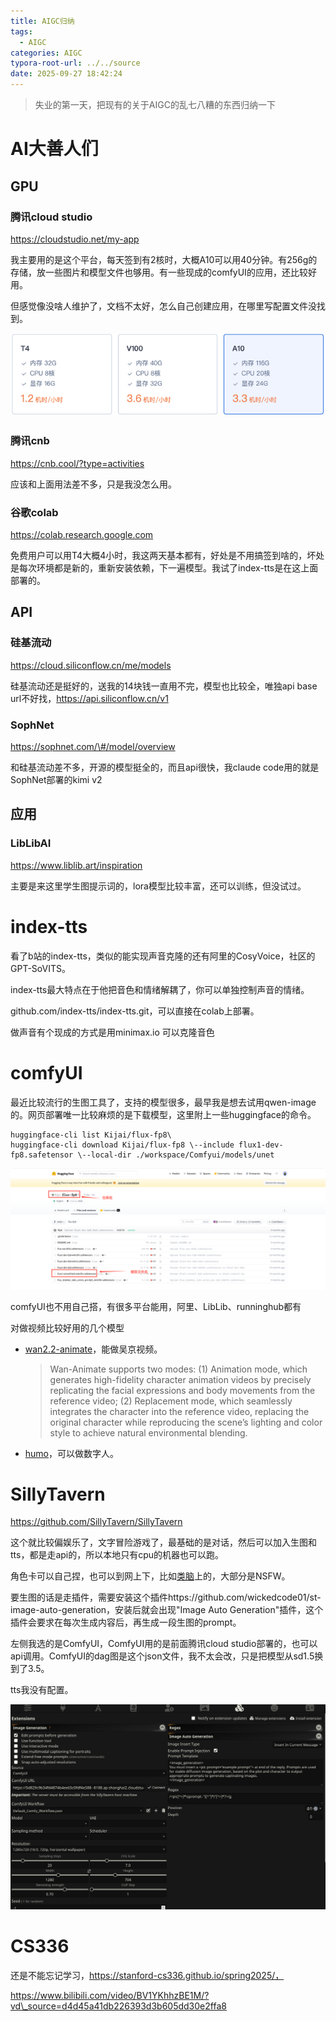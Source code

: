 ```yaml
---
title: AIGC归纳
tags:
  - AIGC
categories: AIGC
typora-root-url: ../../source
date: 2025-09-27 18:42:24
---
```



> 失业的第一天，把现有的关于AIGC的乱七八糟的东西归纳一下


# AI大善人们

## GPU

### 腾讯cloud studio

https://cloudstudio.net/my-app

我主要用的是这个平台，每天签到有2核时，大概A10可以用40分钟。有256g的存储，放一些图片和模型文件也够用。有一些现成的comfyUI的应用，还比较好用。

但感觉像没啥人维护了，文档不太好，怎么自己创建应用，在哪里写配置文件没找到。

![](/images/image1.png)

### 腾讯cnb

https://cnb.cool/?type=activities

应该和上面用法差不多，只是我没怎么用。

### 谷歌colab

https://colab.research.google.com

免费用户可以用T4大概4小时，我这两天基本都有，好处是不用搞签到啥的，坏处是每次环境都是新的，重新安装依赖，下一遍模型。我试了index-tts是在这上面部署的。

## API

### 硅基流动

https://cloud.siliconflow.cn/me/models

硅基流动还是挺好的，送我的14块钱一直用不完，模型也比较全，唯独api base
url不好找，https://api.siliconflow.cn/v1

### SophNet

https://sophnet.com/\#/model/overview

和硅基流动差不多，开源的模型挺全的，而且api很快，我claude
code用的就是SophNet部署的kimi v2

## 应用

### LibLibAI

https://www.liblib.art/inspiration

主要是来这里学生图提示词的，lora模型比较丰富，还可以训练，但没试过。

# index-tts

看了b站的index-tts，类似的能实现声音克隆的还有阿里的CosyVoice，社区的GPT-SoVITS。

index-tts最大特点在于他把音色和情绪解耦了，你可以单独控制声音的情绪。

github.com/index-tts/index-tts.git，可以直接在colab上部署。

做声音有个现成的方式是用minimax.io 可以克隆音色

# comfyUI

最近比较流行的生图工具了，支持的模型很多，最早我是想去试用qwen-image的。网页部署唯一比较麻烦的是下载模型，这里附上一些huggingface的命令。

```shell
huggingface-cli list Kijai/flux-fp8\
huggingface-cli download Kijai/flux-fp8 \--include flux1-dev-fp8.safetensor \--local-dir ./workspace/Comfyui/models/unet
```

![](/images/image2.png)

comfyUI也不用自己搭，有很多平台能用，阿里、LibLib、runninghub都有

对做视频比较好用的几个模型
- [wan2.2-animate](https://wan.video/blog/wan2.2-animate)，能做吴京视频。
  > Wan-Animate  supports two modes: (1) Animation mode, which generates high-fidelity character animation videos by precisely replicating the facial expressions and body movements from the reference video; (2) Replacement mode, which seamlessly integrates the character into the reference video, replacing the original character while reproducing the scene’s lighting and color style to achieve natural environmental blending.
- [humo](https://zhuanlan.zhihu.com/p/1949456021010510998)，可以做数字人。

# SillyTavern

https://github.com/SillyTavern/SillyTavern

这个就比较偏娱乐了，文字冒险游戏了，最基础的是对话，然后可以加入生图和tts，都是走api的，所以本地只有cpu的机器也可以跑。

角色卡可以自己捏，也可以到网上下，比如[类脑](https://discord.com/channels/1124998756715216976/1165191657449332757)上的，大部分是NSFW。

要生图的话是走插件，需要安装这个插件https://github.com/wickedcode01/st-image-auto-generation，安装后就会出现"Image
Auto
Generation"插件，这个插件会要求在每次生成内容后，再生成一段生图的prompt。

左侧我选的是ComfyUI，ComfyUI用的是前面腾讯cloud
studio部署的，也可以api调用。ComfyUI的dag图是这个json文件，我不太会改，只是把模型从sd1.5换到了3.5。

tts我没有配置。

![](/images/image3.png)

# CS336

还是不能忘记学习，https://stanford-cs336.github.io/spring2025/，

https://www.bilibili.com/video/BV1YKhhzBE1M/?vd\_source=d4d45a41db226393d3b605dd30e2ffa8
